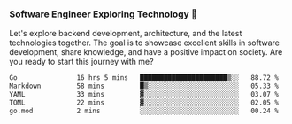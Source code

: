 ### Software Engineer Exploring Technology 🚀 

Let's explore backend development, architecture, and the latest technologies together. The goal is to showcase excellent skills in software development, share knowledge, and have a positive impact on society. Are you ready to start this journey with me?

<!--START_SECTION:waka-->

```txt
Go               16 hrs 5 mins   ██████████████████████▒░░   88.72 %
Markdown         58 mins         █▒░░░░░░░░░░░░░░░░░░░░░░░   05.33 %
YAML             33 mins         ▓░░░░░░░░░░░░░░░░░░░░░░░░   03.07 %
TOML             22 mins         ▓░░░░░░░░░░░░░░░░░░░░░░░░   02.05 %
go.mod           2 mins          ░░░░░░░░░░░░░░░░░░░░░░░░░   00.24 %
```

<!--END_SECTION:waka-->
